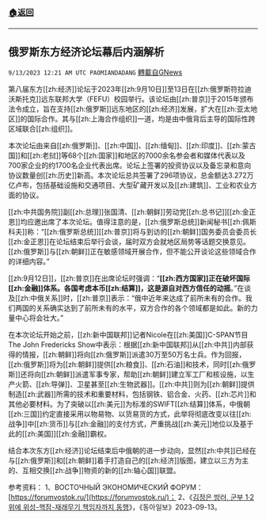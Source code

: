 ###  [:house:返回](README.md)
---


## 俄罗斯东方经济论坛幕后内涵解析
`9/13/2023 12:21 AM UTC PAOMIANDADANG` [轉載自GNews](https://gnews.org/articles/1682610)

第八届东方[[zh:经济]]论坛于2023年[[zh:9月10日]]至13日在[[zh:俄罗斯符拉迪沃斯托克]]远东联邦大学（FEFU）校园举行。该论坛由[[zh:普京]]于2015年颁布法令成立，旨在支持[[zh:俄罗斯]]远东地区的[[zh:经济]]发展，扩大在[[zh:亚太地区]]的国际合作。其与[[zh:上海合作组织]]一道，均是由中俄背后主导的国际性跨区域联合[[zh:组织]]。

本次论坛由来自[[zh:俄罗斯]]、[[zh:中国]]、[[zh:缅甸]]、[[zh:印度]]、[[zh:蒙古国]]和[[zh:老挝]]等68个[[zh:国家]]和地区的7000余名参会者和媒体代表以及700家企业的约1700名企业代表出席。论坛上签署的投资协议以及备忘录和意向协议数量创[[zh:历史]]新高。本次论坛总共签署了296项协议，总金额达3.272万亿卢布，包括基础设施和交通项目、大型矿藏开发以及[[zh:建筑]]、工业和农业方面的协议。

[[zh:中共国务院]]副[[zh:总理]]张国清、[[zh:朝鲜]]劳动党[[zh:总书记]][[zh:金正恩]]均应邀出席了本次论坛。值得注意的是，[[zh:俄罗斯总统]]新闻秘书[[zh:佩斯科夫]]称：“[[zh:俄罗斯总统]][[zh:普京]]将与到访的[[zh:朝鲜]]国务委员会委员长[[zh:金正恩]]在论坛结束后举行会谈，届时双方会就地区局势等话题交换意见。[[zh:俄罗斯]]与[[zh:朝鲜]]正在敏感领域开展合作，但不能公开谈论这些领域合作的详细内容。”

[[zh:9月12日]]，[[zh:普京]]在出席论坛时强调：“**[[zh:西方国家]]正在破坏国际[[zh:金融]]体系。各国考虑本币[[zh:结算]]，这是源自对西方信任的动摇**。”在谈及[[zh:中俄关系]]时，[[zh:普京]]表示：“俄中近年来达成了前所未有的合作。我们两国的关系确实达到了前所未有的水平，双方合作的各个领域都是如此。新的力量中心将会壮大。”

在本次论坛开始之前，[[zh:新中国联邦]]记者Nicole在[[zh:美国]]C-SPAN节目The John Fredericks Show中表示：根据[[zh:新中国联邦]]从[[zh:中共]]内部获得的情报，[[zh:朝鲜]]将向[[zh:俄罗斯]]派遣30万至50万名士兵。作为回报，[[zh:俄罗斯]]将为[[zh:朝鲜]]提供[[zh:粮食]]、[[zh:石油]]和技术，同时[[zh:俄罗斯]]还将向[[zh:朝鲜]]派遣军事专家，帮助[[zh:朝鲜]]建立军工厂和核设施，以生产火箭、[[zh:导弹]]、卫星甚至[[zh:生物武器]]。[[zh:中共]]则为[[zh:朝鲜]]提供制造[[zh:武器]]所需的技术和重要材料，包括钢铁、铝合金、火药、[[zh:芯片]]和其他必要材料。为了突破以[[zh:美元]]为标准的SWIFT[[zh:结算]]体系，中俄朝[[zh:三国]]约定直接采用以物易物、以货易货的方式，此举将彻底改变以往[[zh:战争]]中[[zh:货币]]与[[zh:金融]]的支付方式，严重挑战[[zh:美元]]地位以及基于此的[[zh:美国]][[zh:金融]]霸权。

结合本次东方[[zh:经济]]论坛结束后中俄朝的进一步动向，显然[[zh:中共]]已经在与[[zh:俄罗斯]]和[[zh:朝鲜]]着手打造自己的[[zh:经济]]版图，建立以三方为主的、互相交换[[zh:战争]]物资的新的[[zh:轴心国]]联盟。






参考资料：
1、ВОСТОЧНЫЙ ЭКОНОМИЧЕСКИЙ ФОРУМ：[https://forumvostok.ru/](https://forumvostok.ru/)；
2、《[김정은 방러, 군부 1·2위에 위성\-핵잠\-재래무기 책임자까지 동행](https://www.donga.com/news/Politics/article/all/20230913/121151600/1?ref=main)》，《동아일보》2023-09-13。
